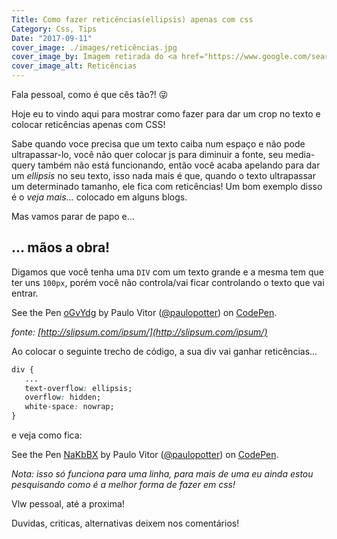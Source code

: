 ```yaml
---
Title: Como fazer reticências(ellipsis) apenas com css
Category: Css, Tips
Date: "2017-09-11"
cover_image: ./images/reticências.jpg
cover_image_by: Imagem retirada do <a href="https://www.google.com/search?q=reticencias&tbm=isch&ved=2ahUKEwjsqbSd_u7uAhVVMrkGHf-GCdUQ2-cCegQIABAA&oq=reticencias&gs_lcp=CgNpbWcQAzICCAAyAggAMgIIADICCAAyAggAMgIIADICCAAyAggAMgQIABAeMgQIABAeUJoLWJoLYOkNaABwAHgAgAFqiAFqkgEDMC4xmAEAoAEBqgELZ3dzLXdpei1pbWfAAQE&sclient=img&ei=bggsYOy6MtXk5OUP_42mqA0&bih=981&biw=2520#imgrc=msXkVi-Jn8jP0M" title="google">google</a>
cover_image_alt: Reticências
---
```


Fala pessoal, como é que cês tão?! 😜


Hoje eu to vindo aqui para mostrar como fazer para dar um crop no texto e colocar reticências apenas com CSS!
<!-- PELICAN_END_SUMMARY -->

Sabe quando voce precisa que um texto caiba num espaço e não pode ultrapassar-lo, você não quer colocar js para diminuir a fonte,
seu media-query também não está funcionando, então você acaba apelando para dar um _ellipsis_ no seu texto, isso nada mais é que,
quando o texto ultrapassar um determinado tamanho, ele fica com reticências!
Um bom exemplo disso é o *veja mais...* colocado em alguns blogs.

Mas vamos parar de papo e...

## ... mãos a obra!

Digamos que você tenha uma `DIV` com um texto grande e a mesma tem que ter uns `100px`, porém você não controla/vai ficar controlando o texto que vai entrar.

<p data-height="265" data-theme-id="0" data-slug-hash="oGvYdg" data-default-tab="css,result" data-user="paulopotter" data-embed-version="2" data-pen-title="oGvYdg" class="codepen">See the Pen <a href="https://codepen.io/paulopotter/pen/oGvYdg/">oGvYdg</a> by Paulo Vitor (<a href="https://codepen.io/paulopotter">@paulopotter</a>) on <a href="https://codepen.io">CodePen</a>.</p>

_fonte: [http://slipsum.com/ipsum/](http://slipsum.com/ipsum/)_

Ao colocar o seguinte trecho de código, a sua div vai ganhar reticências...

```css
div {
   ...
   text-overflow: ellipsis;
   overflow: hidden;
   white-space: nowrap;
}
```

e veja como fica:

<p data-height="265" data-theme-id="dark" data-slug-hash="NaKbBX" data-default-tab="css,result" data-user="paulopotter" data-embed-version="2" data-pen-title="NaKbBX" class="codepen">See the Pen <a href="https://codepen.io/paulopotter/pen/NaKbBX/">NaKbBX</a> by Paulo Vitor (<a href="https://codepen.io/paulopotter">@paulopotter</a>) on <a href="https://codepen.io">CodePen</a>.</p>

_Nota: isso só funciona para uma linha, para mais de uma eu ainda estou pesquisando como é a melhor forma de fazer em css!_


Vlw pessoal, até a proxima!

Duvidas, criticas, alternativas deixem nos comentários!

<script async src="https://production-assets.codepen.io/assets/embed/ei.js"></script>
